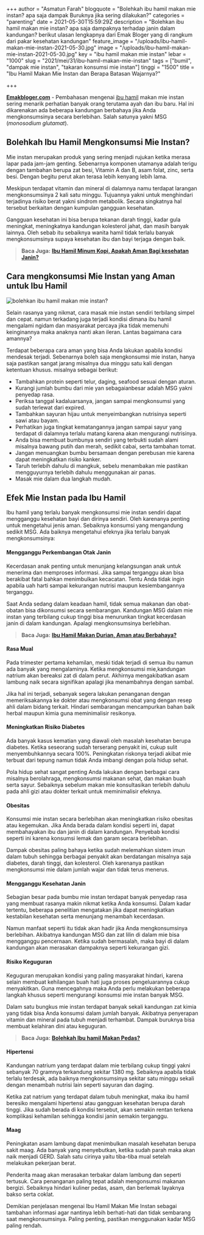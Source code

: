 +++
author = "Asmatun Farah"
blogquote = "Bolehkah ibu hamil makan mie instan? apa saja dampak Buruknya jika sering dilakukan?"
categories = "parenting"
date = 2021-05-30T15:59:29Z
description = "Bolehkan ibu hamil makan mie instan? apa saja dampaknya terhadap janin dalam kandungan? berikut ulasan lengkapnya dari Emak Bloger yang di rangkum dari pakar kesehatan kandungan"
feature_image = "/uploads/ibu-hamil-makan-mie-instan-2021-05-30.jpg"
image = "/uploads/ibu-hamil-makan-mie-instan-2021-05-30.jpg"
key = "ibu hamil makan mie instan"
lebar = "1000"
slug = "2021/mei/31/ibu-hamil-makan-mie-instan"
tags = ["bumil", "dampak mie instan", "takaran konsumsi mie instan"]
tinggi = "1500"
title = "Ibu Hamil Makan Mie Instan dan Berapa Batasan Wajarnya?"

+++

[**Emakbloger.com**](/) - Pembahasan mengenai [ibu hamil](/tags/bumil) makan mie instan sering menarik perhatian banyak orang terutama ayah dan ibu baru. Hal ini dikarenakan ada beberapa kandungan berbahaya jika Anda mengkonsumsinya secara berlebihan. Salah satunya yakni MSG (_monosodium glutamat_).

## Bolehkah Ibu Hamil Mengkonsumsi Mie Instan?

Mie instan merupakan produk yang sering menjadi rujukan ketika merasa lapar pada jam-jam genting. Sebenarnya komponen utamanya adalah terigu dengan tambahan berupa zat besi, Vitamin A dan B, asam folat, zinc, serta besi. Dengan begitu perut akan terasa lebih kenyang lebih lama.

Meskipun terdapat vitamin dan mineral di dalamnya namu terdapat larangan mengkonsumsinya 2 kali satu minggu. Tujuannya yakni untuk menghindari terjadinya risiko berat yakni sindrom metabolik. Secara singkatnya hal tersebut berkaitan dengan kumpulan gangguan kesehatan.

Gangguan kesehatan ini bisa berupa tekanan darah tinggi, kadar gula meningkat, meningkatnya kandungan kolesterol jahat, dan masih banyak lainnya. Oleh sebab itu sebaiknya wanita hamil tidak terlalu banyak mengkonsumsinya supaya kesehatan ibu dan bayi terjaga dengan baik.

> **Baca Juga:** [**Ibu Hamil Minum Kopi, Apakah Aman Bagi kesehatan Janin?**](https://www.emakbloger.com/05/04/2021/ibu-hamil-minum-kopi/)

## Cara mengkonsumsi Mie Instan yang Aman untuk Ibu Hamil

![bolehkan ibu hamil makan mie instan?](/uploads/bolehkah-ibu-hamil-makan-mie-instan-2021-05-30.jpg "bolehkan ibu hamil makan mie instan?")

Selain rasanya yang nikmat, cara masak mie instan sendiri terbilang simpel dan cepat. namun terkadang juga terjadi kondisi dimana ibu hamil mengalami ngidam dan masyarakat percaya jika tidak memenuhi keinginannya maka anaknya nanti akan ileran. Lantas bagaimana cara amannya?

Terdapat beberapa cara aman yang bisa Anda lakukan apabila kondisi mendesak terjadi. Sebenarnya boleh saja mengkonsumsi mie instan, hanya saja pastikan sangat jarang misalnya dua minggu satu kali dengan ketentuan khusus. misalnya sebagai berikut:

- Tambahkan protein seperti telur, daging, seafood sesuai dengan aturan.
- Kurangi jumlah bumbu dari mie yan sebagaianbesar adalah MSG yakni penyedap rasa.
- Periksa tanggal kadaluarsanya, jangan sampai mengkonsumsi yang sudah terlewat dari expired.
- Tambahkan sayuran hijau untuk menyeimbangkan nutrisinya seperti sawi atau bayam.
- Perhatikan juga tingkat kematangannya jangan sampai sayur yang terdapat di dalamnya terlalu matang karena akan mengurangi nutrisinya.
- Anda bisa membuat bumbunya sendiri yang terbukti sudah alami misalnya bawang putih dan merah, sedikit cabai, serta tambahan tomat.
- Jangan menuangkan bumbu bersamaan dengan perebusan mie karena dapat meningkatkan risiko kanker.
- Taruh terlebih dahulu di mangkuk, sebelu menambakan mie pastikan mengguyurnya terlebih dahulu menggunakan air panas.
- Masak mie dalam dua langkah mudah.

## Efek Mie Instan pada Ibu Hamil

Ibu hamil yang terlalu banyak mengkonsumsi mie instan sendiri dapat mengganggu kesehatan bayi dan dirinya sendiri. Oleh karenanya penting untuk mengetahui jenis aman. Sebaiknya konsumsi yang mengandung sedikit MSG. Ada baiknya mengetahui efeknya jika terlalu banyak mengkonsumsinya:

#### Mengganggu Perkembangan Otak Janin

Kecerdasan anak penting untuk menunjang kelangsungan anak untuk menerima dan memproses informasi. Jika sampai terganggu akan bisa berakibat fatal bahkan menimbulkan kecacatan. Tentu Anda tidak ingin apabila uah harti sampai kekurangan nutrisi maupun kesiembangannya terganggu.

Saat Anda sedang dalam keadaan hamil, tidak semua makanan dan obat-obatan bisa dikonsumsi secara sembarangan. Kandungan MSG dalam mie instan yang terbilang cukup tinggi bisa menurunkan tingkat kecerdasan janin di dalam kandungan. Apalagi mengkonsumsinya berlebihan.

> **Baca Juga:** [**Ibu Hamil Makan Durian, Aman atau Berbahaya?**](https://www.emakbloger.com/05/07/2021/ibu-hamil-makan-durian/)

#### Rasa Mual

Pada trimester pertama kehamilan, meski tidak terjadi di semua ibu namun ada banyak yang mengalaminya. Ketika mengkonsumsi mie,kandungan natrium akan bereaksi zat di dalam perut. Akhirnya mengakibatkan asam lambung naik secara signifikan apalagi jika menambahnya dengan sambal.

Jika hal ini terjadi, sebanyak segera lakukan penanganan dengan memeriksakannya ke dokter atau mengkonsumsi obat yang dengan resep ahli dalam bidang terkait. Hindari sembarangan mencampurkan bahan baik herbal maupun kimia guna meminimalisir resikonya.

#### Meningkatkan Risiko Diabetes

Ada banyak kasus kematian yang diawali oleh masalah kesehatan berupa diabetes. Ketika seseorang sudah terserang penyakit ini, cukup sulit menyembuhkannya secara 100%. Peningkatan riskonya terjadi akibat mie terbuat dari tepung namun tidak Anda imbangi dengan pola hidup sehat.

Pola hidup sehat sangat penting Anda lakukan dengan berbagai cara misalnya berolahraga, mengkonsumsi makanan sehat, dan makan buah serta sayur. Sebaiknya sebelum makan mie konsultasikan terlebih dahulu pada ahli gizi atau dokter terkait untuk meminimalisir efeknya.

#### Obesitas

Konsumsi mie instan secara berlebihan akan meningkatkan risiko obesitas atau kegemukan. Jika Anda berada dalam kondisi seperti ini, dapat membahayakan ibu dan janin di dalam kandungan. Penyebab kondisi seperti ini karena konsumsi lemak dan garam secara berlebihan.

Dampak obesitas paling bahaya ketika sudah melemahkan sistem imun dalam tubuh sehingga berbagai penyakit akan berdatangan misalnya saja diabetes, darah tinggi, dan kolesterol. Oleh karenanya pastikan mengkonsumsi mie dalam jumlah wajar dan tidak terus menerus.

#### Mengganggu Kesehatan Janin

Sebagian besar pada bumbu mie instan terdapat banyak penyedap rasa yang membuat rasanya makin nikmat ketika Anda konsumsi. Dalam kadar tertentu, beberapa penelitian mengatakan jika dapat meningkatkan kestabilan kesehatan serta menunjang menambah kecerdasan.

Namun manfaat seperti itu tidak akan hadir jika Anda mengkonsumsinya berlebihan. Akibatnya kandungan MSG dan zat lilin di dalam mie bisa mengganggu pencernaan. Ketika sudah bermasalah, maka bayi di dalam kandungan akan merasakan dampaknya seperti kekurangan gizi.

#### Risiko Keguguran

Keguguran merupakan kondisi yang paling masyarakat hindari, karena selain membuat kehilangan buah hati juga proses pengeluarannya cukup menyakitkan. Guna mencegahnya maka Anda perlu melakukan beberapa langkah khusus seperti mengurangi konsumsi mie instan banyak MSG.

Dalam satu bungkus mie instan terdapat banyak sekali kandungan zat kimia yang tidak bisa Anda konsumsi dalam jumlah banyak. Akibatnya penyerapan vitamin dan mineral pada tubuh menjadi terhambat. Dampak buruknya bisa membuat kelahiran dini atau keguguran.

> **Baca Juga:** [**Bolehkah Ibu hamil Makan Pedas?**](https://www.emakbloger.com/2021/mei/31/ibu-hamil-makan-pedas/)

#### Hipertensi

Kandungan natrium yang terdapat dalam mie terbilang cukup tinggi yakni sebanyak 70 gramnya terkandung sekitar 1380 mg. Sebaiknya apabila tidak terlalu terdesak, ada baiknya mengkonsumsinya sekitar satu minggu sekali dengan menambah nutrisi lain seperti sayuran dan daging.

Ketika zat natrium yang terdapat dalam tubuh meningkat, maka ibu hamil beresiko mengalami hipertensi atau gangguan kesehatan berupa darah tinggi. Jika sudah berada di kondisi tersebut, akan semakin rentan terkena komplikasi kehamilan sehingga kondisi janin semakin terganggu.

#### Maag

Peningkatan asam lambung dapat menimbulkan masalah kesehatan berupa sakit maag. Ada banyak yang menyebutkan, ketika sudah parah maka akan naik menjadi GERD. Salah satu cirinya yaitu tiba-tiba mual setelah melakukan pekerjaan berat.

Penderita maag akan merasakan terbakar dalam lambung dan seperti tertusuk. Cara penanganan paling tepat adalah mengonsumsi makanan bergizi. Sebaiknya hindari kuliner pedas, asam, dan berlemak layaknya bakso serta coklat.

Demikian penjelasan mengenai Ibu Hamil Makan Mie Instan sebagai tambahan informasi agar nantinya lebih berhati-hati dan tidak sembarang saat mengkonsumsinya. Paling penting, pastikan menggunakan kadar MSG paling rendah.
